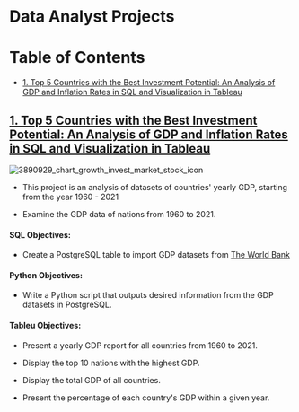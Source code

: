 # Data Analyst Projects
# Table of Contents

- [1. Top 5 Countries with the Best Investment Potential: An Analysis of GDP and Inflation Rates in SQL and Visualization in Tableau](#1.-Top-5-Countries-with-the-Best-Investment-Potential-An-Analysis-of-GDP-and-Inflation-Rates-in-SQL-and-Visualization-in-Tableau)

## [1. Top 5 Countries with the Best Investment Potential: An Analysis of GDP and Inflation Rates in SQL and Visualization in Tableau](https://github.com/John-Rivero/Data-Analyst-Portfolio/tree/main/Coutries'%20Yearly%20GDP%201960-2021)
![3890929_chart_growth_invest_market_stock_icon](https://user-images.githubusercontent.com/81208412/215166455-345259af-2eb7-4eb7-9f34-ff630497fef8.png)
- This project is an analysis of datasets of countries' yearly GDP, starting from the year 1960 - 2021

- Examine the GDP data of nations from 1960 to 2021.

#### SQL Objectives:

- Create a PostgreSQL table to import GDP datasets from [The World Bank](https://data.worldbank.org/indicator/NY.GDP.MKTP.CD)

#### Python Objectives:

- Write a Python script that outputs desired information from the GDP datasets in PostgreSQL.
        
#### Tableu Objectives:
        
- Present a yearly GDP report for all countries from 1960 to 2021.
        
- Display the top 10 nations with the highest GDP.
            
- Display the total GDP of all countries.
        
- Present the percentage of each country's GDP within a given year.

